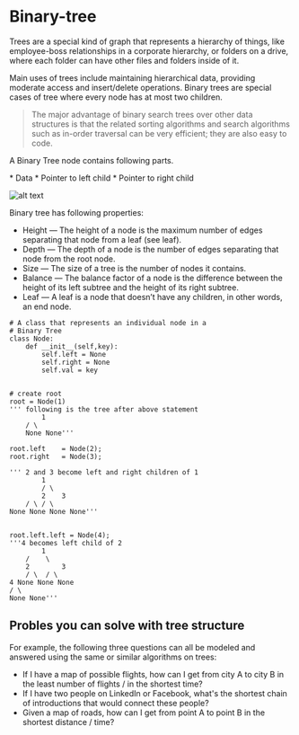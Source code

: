 # Binary-tree

<p>Trees are a special kind of graph that represents a hierarchy of things, like employee-boss relationships in a corporate hierarchy, or folders on a drive, where each folder can have other files and folders inside of it. </p>
	
<p> Main uses of trees include maintaining hierarchical data, providing moderate access and insert/delete operations. Binary trees are special cases of tree where every node has at most two children.</p>

> The major advantage of binary search trees over other data structures is that the related sorting algorithms and search algorithms such as in-order traversal can be very efficient; they are also easy to code. 


<p>A Binary Tree node contains following parts.</p>
* Data
* Pointer to left child
* Pointer to right child

![alt text](http://www.mit.edu/~6.005/sp11/psets/ps2/Figure%201.png)

Binary tree has following properties:
- Height — The height of a node is the maximum number of edges separating that node from a leaf (see leaf).
- Depth — The depth of a node is the number of edges separating that node from the root node.
- Size — The size of a tree is the number of nodes it contains.
- Balance — The balance factor of a node is the difference between the height of its left subtree and the height of its right subtree.
- Leaf — A leaf is a node that doesn’t have any children, in other words, an end node.

```
# A class that represents an individual node in a 
# Binary Tree 
class Node: 
	def __init__(self,key): 
		self.left = None
		self.right = None
		self.val = key 


# create root 
root = Node(1) 
''' following is the tree after above statement 
		1 
	/ \ 
	None None'''

root.left	 = Node(2); 
root.right	 = Node(3); 
	
''' 2 and 3 become left and right children of 1 
		1 
		/ \ 
		2	 3 
	/ \ / \ 
None None None None'''


root.left.left = Node(4); 
'''4 becomes left child of 2 
		1 
	/	 \ 
	2		 3 
	/ \	 / \ 
4 None None None 
/ \ 
None None'''
```

## Probles you can solve with tree structure 
For example, the following three questions can all be modeled and answered using the same or similar algorithms on trees:

- If I have a map of possible flights, how can I get from city A to city B in the least number of flights / in the shortest time?
- If I have two people on LinkedIn or Facebook, what's the shortest chain of introductions that would connect these people?
- Given a map of roads, how can I get from point A to point B in the shortest distance / time?
